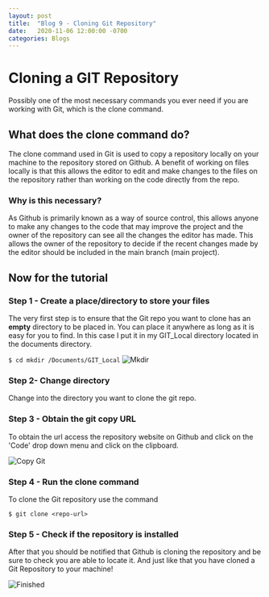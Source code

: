 ```yaml
---
layout: post
title:  "Blog 9 - Cloning Git Repository"
date:   2020-11-06 12:00:00 -0700
categories: Blogs
---
```

# Cloning a GIT Repository
Possibly one of the most necessary commands you ever need if you are working with Git, which is the clone command.

## What does the clone command do?
The clone command used in Git is used to copy a repository locally on your machine to the repository stored on Github. A benefit of working on files locally is that this allows the editor to edit and make changes to the files on the repository rather than working on the code directly from the repo. 
### Why is this necessary?
As Github is primarily known as a way of source control, this allows anyone to make any changes to the code that may improve the project and the owner of the repository can see all the changes the editor has made. This allows the owner of the repository to decide if the recent changes made by the editor should be included in the main branch (main project).

## Now for the tutorial
### Step 1 - Create a place/directory to store your files
The very first step is to ensure that the Git repo you want to clone has an **empty** directory to be placed in. You can place it anywhere as long as it is easy for you to find. In this case I put it in my GIT_Local directory located in the documents directory.

`$ cd mkdir /Documents/GIT_Local`
![Mkdir](/cit480-blog/assets/blog-9-mkdir.png)

### Step 2- Change directory
Change into the directory you want to clone the git repo.

### Step 3 - Obtain the git copy URL
To obtain the url access the repository website on Github and click on the 'Code' drop down menu and click on the clipboard.

![Copy Git](/cit480-blog/assets/blog-9-url.png)

### Step 4 - Run the clone command
To clone the Git repository use the command

`$ git clone <repo-url>`

### Step 5 - Check if the repository is installed
After that you should be notified that Github is cloning the repository and be sure to check you are able to locate it. And just like that you have cloned a Git Repository to your machine!

![Finished](/cit480-blog/assets/blog-9-fin.png)